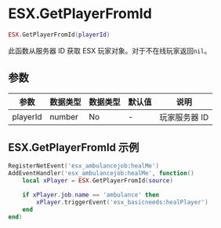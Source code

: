 # ESX.GetPlayerFromId

```lua
ESX.GetPlayerFromId(playerId)
```

此函数从服务器 ID 获取 ESX 玩家对象。对于不在线玩家返回`nil`。

## 参数

| 参数     | 数据类型 | 数据类型 | 默认值 | 说明          |
| -------- | -------- | -------- | ------ | ------------- |
| playerId | number   | No       | -      | 玩家服务器 ID |

## ESX.GetPlayerFromId 示例

```lua
RegisterNetEvent('esx_ambulancejob:healMe')
AddEventHandler('esx_ambulancejob:healMe', function()
	local xPlayer = ESX.GetPlayerFromId(source)

	if xPlayer.job.name == 'ambulance' then
		xPlayer.triggerEvent('esx_basicneeds:healPlayer')
	end
end)
```
